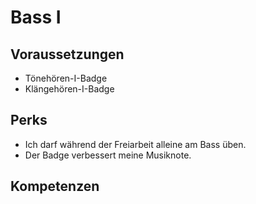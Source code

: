# Bass I

## Voraussetzungen

- Tönehören-I-Badge
- Klängehören-I-Badge

## Perks

- Ich darf während der Freiarbeit alleine am Bass üben.
- Der Badge verbessert meine Musiknote.

## Kompetenzen

&nbsp;